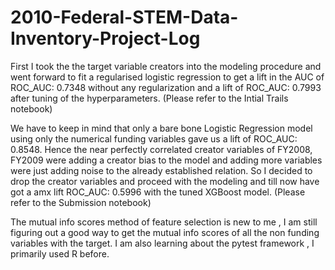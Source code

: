 # 2010-Federal-STEM-Data-Inventory-Project-Log
First I took the the target variable creators into the modeling procedure and went forward to fit a regularised logistic regression to get a lift in the AUC of ROC_AUC: 0.7348 without any regularization and a lift of ROC_AUC: 0.7993 after tuning of the hyperparameters.
(Please refer to the Intial Trails notebook)

We have to keep in mind that only a bare bone Logistic Regression model using only the numerical funding variables gave us a lift of ROC_AUC: 0.8548.
Hence the near perfectly correlated creator variables of FY2008, FY2009 were adding a creator bias to the model and adding more variables were just adding noise to the already established relation. So I decided to drop the creator variables and proceed with the modeling and till now have got a amx lift ROC_AUC: 0.5996 with the tuned XGBoost model. (Please refer to the Submission notebook) 

The mutual info scores method of feature selection is new to me , I am still figuring out a good way to get the mutual info scores of all the non funding variables with the target. I am also learning about the pytest framework , I primarily used R before.
